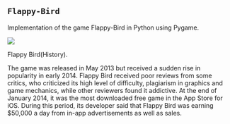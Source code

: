 ## ``` Flappy-Bird ```


Implementation of the game Flappy-Bird in Python using Pygame.

![](https://github.com/Ojaswy/Flappy-Bird/blob/master/images/bird.gif)
   

Flappy Bird(History).

The game was released in May 2013 but received a sudden rise in popularity in early 2014. Flappy Bird received poor reviews from some critics, who criticized its high level of difficulty, plagiarism in graphics and game mechanics, while other reviewers found it addictive. At the end of January 2014, it was the most downloaded free game in the App Store for iOS. During this period, its developer said that Flappy Bird was earning $50,000 a day from in-app advertisements as well as sales. 
 

  
 
 
